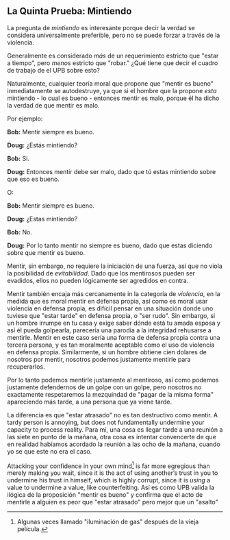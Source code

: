 ## La Quinta Prueba: Mintiendo

La pregunta de *mintiendo* es interesante porque decir la verdad se considera universalmente preferible, pero no se puede forzar a través de la violencia.

Generalmente es considerado *más* de un requerimiento estricto que "estar a tiempo", pero *menos* estricto que "robar." ¿Qué tiene que decir el cuadro de trabajo de el UPB sobre esto?

Naturalmente, cualquier teoría moral que propone que "mentir es bueno" inmediatamente se autodestruye, ya que si el hombre que la propone *esta* mintiendo - lo cual es bueno - entonces mentir es malo, porque él ha dicho la verdad de que mentir es malo.

Por ejemplo:

**Bob:** Mentir siempre es bueno.

**Doug:** ¿Estás mintiendo?

**Bob:** Si.

**Doug:** Entonces mentir debe ser malo, dado que tú estas mintiendo sobre que eso es bueno.

O:

**Bob:** Mentir siempre es bueno.

**Doug:** ¿Estas mintiendo?

**Bob:** No.

**Doug:** Por lo tanto mentir no siempre es bueno, dado que estas diciendo sobre que mentir es bueno.

Mentir, sin embargo, no requiere la iniciación de una fuerza, así que no viola la posibilidad de *evitabilidad*. Dado que los mentirosos pueden ser evadidos, ellos no pueden lógicamente ser agredidos en contra.

Mentir también encaja más cercanamente in la categoría de *violencia*, en la medida que es moral mentir en defensa propia, así como es moral usar violencia en defensa propia, es difícil pensar en una situación donde uno tuviese que "estar tarde" en defensa propia, o "ser rudo". Sin embargo, si un hombre irrumpe en tu casa y exige saber dónde está tu amada esposa y así él pueda golpearla, parecería una parodia a la integridad rehusarse a mentirle. Mentir en este caso sería una forma de defensa propia contra una tercera persona, y es tan moralmente aceptable como el uso de violencia en defensa propia. Similarmente, si un hombre obtiene cien dolares de nosotros por mentir, nosotros podemos justamente mentirle para recuperarlos.

Por lo tanto podemos mentirle justamente al mentiroso, así como podemos justamente defendernos de un golpe con un golpe, pero nosotros no exactamente respetaremos la mezquindad de "pagar de la misma forma" apareciendo más tarde, a una persona que ya viene tarde.

La diferencia es que "estar atrasado" no es tan destructivo como mentir. A tardy person is annoying, but does not fundamentally undermine your capacity to process reality. Para mi, una cosa es llegar tarde a una reunión a las siete en punto de la mañana, otra cosa es intentar convencerte de que en realidad habíamos acordado la reunión a las ocho de la mañana, cuando yo se que este no era el caso.

Attacking your confidence in your own mind[^5] is far more egregious than merely making you wait, since it is the act of using another’s trust in you to undermine his trust in himself, which is highly corrupt, since it is *using* a value to undermine a value, like counterfeiting. Así es como UPB valida la ilógica de la proposición "mentir es bueno" y confirma que el acto de mentirle a alguien es peor que "estar atrasado" pero mejor que un "asalto"

[^5]: Algunas veces llamado "iluminación de gas" después de la vieja película.